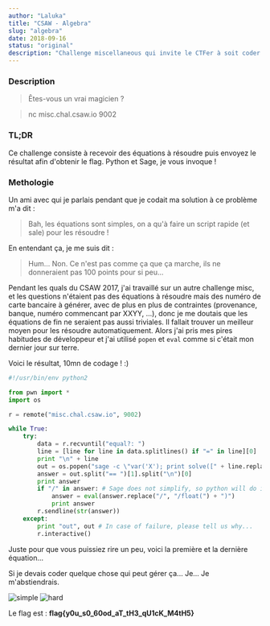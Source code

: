 ```yaml
---
author: "Laluka"
title: "CSAW - Algebra"
slug: "algebra"
date: 2018-09-16
status: "original"
description: "Challenge miscellaneous qui invite le CTFer à soit coder un solveur d'équations, soit à en utiliser un préexistant. "
---
```



### Description

> Êtes-vous un vrai magicien ?

> nc misc.chal.csaw.io 9002


### TL;DR

Ce challenge consiste à recevoir des équations à résoudre puis envoyez le résultat afin d'obtenir le flag. Python et Sage, je vous invoque !


### Methologie

Un ami avec qui je parlais pendant que je codait ma solution à ce problème m'a dit :

> Bah, les équations sont simples, on a qu'à faire un script rapide (et sale) pour les résoudre !

En entendant ça, je me suis dit :

> Hum... Non. Ce n'est pas comme ça que ça marche, ils ne donneraient pas 100 points pour si peu...

Pendant les quals du CSAW 2017, j'ai travaillé sur un autre challenge misc, et les questions n'étaient pas des équations à résoudre mais des numéro de carte bancaire à générer, avec de plus en plus de contraintes (provenance, banque, numéro commencant par XXYY, ...), donc je me doutais que les équations de fin ne seraient pas aussi triviales. Il fallait trouver un meilleur moyen pour les résoudre automatiquement. Alors j'ai pris mes pires habitudes de développeur et j'ai utilisé `popen` et `eval` comme si c'était mon dernier jour sur terre.

Voici le résultat, 10mn de codage ! :)

```python
#!/usr/bin/env python2

from pwn import *
import os

r = remote("misc.chal.csaw.io", 9002)

while True:
    try:
        data = r.recvuntil("equal?: ")
        line = [line for line in data.splitlines() if "=" in line][0]
        print "\n" + line
        out = os.popen("sage -c \"var('X'); print solve([" + line.replace("=", "==") + "], X)\"").read()
        answer = out.split("== ")[1].split("\n")[0]
        print answer
        if "/" in answer: # Sage does not simplify, so python will do it ! :)
            answer = eval(answer.replace("/", "/float(") + ")")
            print answer
        r.sendline(str(answer))
    except:
        print "out", out # In case of failure, please tell us why...
        r.interactive()
```

Juste pour que vous puissiez rire un peu, voici la première et la dernière équation...

Si je devais coder quelque chose qui peut gérer ça... Je... Je m'abstiendrais.

<img class="img_full" src="/writeups/csaw_2018/algebra/simple.png" alt="simple" >
<img class="img_full" src="/writeups/csaw_2018/algebra/hard.png" alt="hard" >

Le flag est : __flag{y0u_s0_60od_aT_tH3_qU1cK_M4tH5}__
